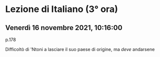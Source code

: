 # Lezione di Italiano (3° ora)

## Venerdì 16 novembre 2021, 10:16:00

p.178

Difficoltò di 'Ntoni a lasciare il suo paese di origine, ma _deve_ andarsene
<!--stackedit_data:
eyJoaXN0b3J5IjpbLTEzMjQ4ODE4NzNdfQ==
-->